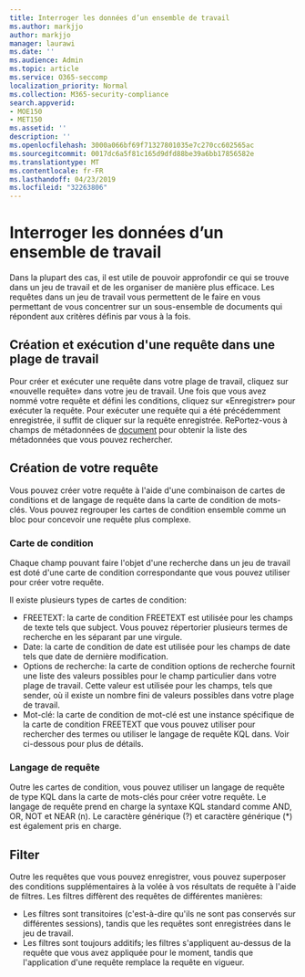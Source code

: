 ```yaml
---
title: Interroger les données d’un ensemble de travail
ms.author: markjjo
author: markjjo
manager: laurawi
ms.date: ''
ms.audience: Admin
ms.topic: article
ms.service: O365-seccomp
localization_priority: Normal
ms.collection: M365-security-compliance
search.appverid:
- MOE150
- MET150
ms.assetid: ''
description: ''
ms.openlocfilehash: 3000a066bf69f71327801035e7c270cc602565ac
ms.sourcegitcommit: 0017dc6a5f81c165d9dfd88be39a6bb17856582e
ms.translationtype: MT
ms.contentlocale: fr-FR
ms.lasthandoff: 04/23/2019
ms.locfileid: "32263806"
---
```

# <a name="query-the-data-in-a-working-set"></a>Interroger les données d’un ensemble de travail

Dans la plupart des cas, il est utile de pouvoir approfondir ce qui se trouve dans un jeu de travail et de les organiser de manière plus efficace. Les requêtes dans un jeu de travail vous permettent de le faire en vous permettant de vous concentrer sur un sous-ensemble de documents qui répondent aux critères définis par vous à la fois.

## <a name="creating-and-running-a-query-within-a-working-set"></a>Création et exécution d'une requête dans une plage de travail

Pour créer et exécuter une requête dans votre plage de travail, cliquez sur «nouvelle requête» dans votre jeu de travail. Une fois que vous avez nommé votre requête et défini les conditions, cliquez sur «Enregistrer» pour exécuter la requête. Pour exécuter une requête qui a été précédemment enregistrée, il suffit de cliquer sur la requête enregistrée. RePortez-vous à champs de métadonnées de [document](document-metadata-fields.md) pour obtenir la liste des métadonnées que vous pouvez rechercher.

## <a name="building-your-query"></a>Création de votre requête

Vous pouvez créer votre requête à l'aide d'une combinaison de cartes de conditions et de langage de requête dans la carte de condition de mots-clés. Vous pouvez regrouper les cartes de condition ensemble comme un bloc pour concevoir une requête plus complexe.

### <a name="condition-card"></a>Carte de condition

Chaque champ pouvant faire l'objet d'une recherche dans un jeu de travail est doté d'une carte de condition correspondante que vous pouvez utiliser pour créer votre requête.

Il existe plusieurs types de cartes de condition:
- FREETEXT: la carte de condition FREETEXT est utilisée pour les champs de texte tels que subject. Vous pouvez répertorier plusieurs termes de recherche en les séparant par une virgule.
- Date: la carte de condition de date est utilisée pour les champs de date tels que date de dernière modification.
- Options de recherche: la carte de condition options de recherche fournit une liste des valeurs possibles pour le champ particulier dans votre plage de travail. Cette valeur est utilisée pour les champs, tels que sender, où il existe un nombre fini de valeurs possibles dans votre plage de travail.
- Mot-clé: la carte de condition de mot-clé est une instance spécifique de la carte de condition FREETEXT que vous pouvez utiliser pour rechercher des termes ou utiliser le langage de requête KQL dans. Voir ci-dessous pour plus de détails.

### <a name="query-language"></a>Langage de requête

Outre les cartes de condition, vous pouvez utiliser un langage de requête de type KQL dans la carte de mots-clés pour créer votre requête. Le langage de requête prend en charge la syntaxe KQL standard comme AND, OR, NOT et NEAR (n). Le caractère générique (?) et caractère générique (*) est également pris en charge.

## <a name="filter"></a>Filter

Outre les requêtes que vous pouvez enregistrer, vous pouvez superposer des conditions supplémentaires à la volée à vos résultats de requête à l'aide de filtres. Les filtres diffèrent des requêtes de différentes manières:
- Les filtres sont transitoires (c'est-à-dire qu'ils ne sont pas conservés sur différentes sessions), tandis que les requêtes sont enregistrées dans le jeu de travail.
- Les filtres sont toujours additifs; les filtres s'appliquent au-dessus de la requête que vous avez appliquée pour le moment, tandis que l'application d'une requête remplace la requête en vigueur.